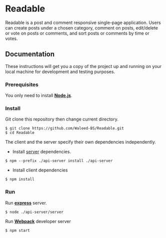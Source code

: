 # Readable

Readable is a post and comment responsive single-page application. Users can create posts under a chosen category, comment on posts, edit/delete or vote on posts or comments, and sort posts or comments by time or votes.

## Documentation

These instructions will get you a copy of the project up and running on your local machine for development and testing purposes.

### Prerequisites

You only need to install [**Node.js**](https://nodejs.org/en/).

### Install 

Git clone this repository then change current directory. 

```
$ git clone https://github.com/Waleed-BS/Readable.git
$ cd Readable
```

The client and the server specify their own dependencies independently.

* Install [server](https://github.com/Waleed-BS/Readable/blob/master/api-server/README.md) dependencies.

```
$ npm --prefix ./api-server install ./api-server
```

* Install client dependencies
```
$ npm install
```

### Run 

Run [**express**](https://expressjs.com/) server.

```
$ node ./api-server/server
```

Run [**Webpack**](https://webpack.js.org/) developer server 


```
$ npm start 
```
